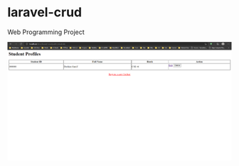 # laravel-crud
Web Programming Project

![Verson 1](https://github.com/shuvoaftab/laravel-crud/blob/main/laravelCrudV1.png?raw=true)
